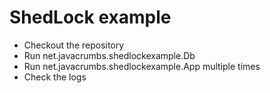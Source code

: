 ShedLock example
================

- Checkout the repository
- Run net.javacrumbs.shedlockexample.Db
- Run net.javacrumbs.shedlockexample.App multiple times
- Check the logs
